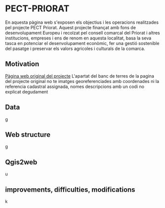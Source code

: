# PECT-PRIORAT
En aquesta pàgina web s'exposen els objectius i les operacions realitzades pel projecte PECT Priorat. 
Aquest projecte finançat amb fons de desenvolupament Europeu i recolzat pel consell comarcal del Priorat i altres institucions, empreses i ens de renom en aquesta localitat, basa la seva tasca en potenciar el desenvolupament econòmic, fer una gestió sostenible del pasatge i preservar els valors agricoles i culturals de la comarca.
## Motivation
[Pàgina web original del projecte](https://www.google.com "Pàgina web original del projecte") L'apartat del banc de terres de la pagina del projecte original no te imatges georeferenciades amb coordenades ni la referencia cadastral assignada, nomes descripcions amb un codi no explicat degudament
## Data
g
## Web structure
g
## Qgis2web
u
## improvements, difficulties, modifications
k
